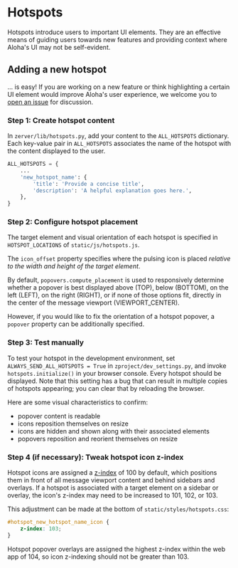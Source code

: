 # Hotspots

Hotspots introduce users to important UI elements. They are an effective
means of guiding users towards new features and providing context where
Aloha's UI may not be self-evident.

## Adding a new hotspot

... is easy! If you are working on a new feature or think highlighting a
certain UI element would improve Aloha's user experience, we welcome you to
[open an issue](https://github.com/zulip/zulip/issues/new?title=hotspot%20request:)
for discussion.

### Step 1: Create hotspot content

In `zerver/lib/hotspots.py`, add your content to the `ALL_HOTSPOTS` dictionary.
Each key-value pair in `ALL_HOTSPOTS` associates the name of the hotspot with the
content displayed to the user.

```python
ALL_HOTSPOTS = {
    ...
    'new_hotspot_name': {
        'title': 'Provide a concise title',
        'description': 'A helpful explanation goes here.',
    },
}
```

### Step 2: Configure hotspot placement

The target element and visual orientation of each hotspot is specified in
`HOTSPOT_LOCATIONS` of `static/js/hotspots.js`.

The `icon_offset` property specifies where the pulsing icon is placed _relative to
the width and height of the target element_.

By default, `popovers.compute_placement` is used to responsively
determine whether a popover is best displayed above (TOP), below (BOTTOM),
on the left (LEFT), on the right (RIGHT), or if none of those options fit,
directly in the center of the message viewport (VIEWPORT_CENTER).

However, if you would like to fix the orientation of a hotspot popover, a
`popover` property can be additionally specified.

### Step 3: Test manually

To test your hotspot in the development environment, set
`ALWAYS_SEND_ALL_HOTSPOTS = True` in `zproject/dev_settings.py`, and
invoke `hotspots.initialize()` in your browser console. Every hotspot
should be displayed. Note that this setting has a bug that can result
in multiple copies of hotspots appearing; you can clear that by
reloading the browser.

Here are some visual characteristics to confirm:

- popover content is readable
- icons reposition themselves on resize
- icons are hidden and shown along with their associated elements
- popovers reposition and reorient themselves on resize

### Step 4 (if necessary): Tweak hotspot icon z-index

Hotspot icons are assigned a [z-index](https://developer.mozilla.org/en-US/docs/Web/CSS/z-index)
of 100 by default, which positions them in front of all message viewport
content and behind sidebars and overlays. If a hotspot is associated with
a target element on a sidebar or overlay, the icon's z-index may need to
be increased to 101, 102, or 103.

This adjustment can be made at the bottom of `static/styles/hotspots.css`:

```css
#hotspot_new_hotspot_name_icon {
    z-index: 103;
}
```

Hotspot popover overlays are assigned the highest z-index within the web app
of 104, so icon z-indexing should not be greater than 103.
